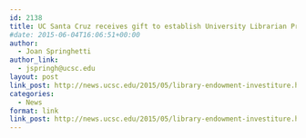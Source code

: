 ```yaml
---
id: 2138
title: UC Santa Cruz receives gift to establish University Librarian Presidential Chair
#date: 2015-06-04T16:06:51+00:00
author:
  - Joan Springhetti
author_link:
  - jspringh@ucsc.edu
layout: post
link_post: http://news.ucsc.edu/2015/05/library-endowment-investiture.html
categories:
  - News
format: link
link_post: http://news.ucsc.edu/2015/05/library-endowment-investiture.html
---
```

